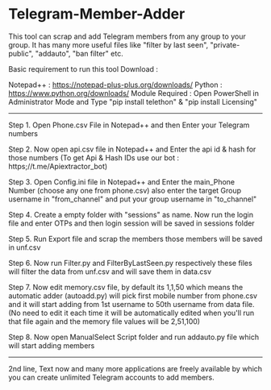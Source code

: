# Telegram-Member-Adder
This tool can scrap and add Telegram members from any group to your group. It has many more useful files like "filter by last seen", "private-public", "addauto", "ban filter" etc.


Basic requirement to run this tool Download :

Notepad++ : https://notepad-plus-plus.org/downloads/
Python : https://www.python.org/downloads/
Module Required : Open PowerShell in Administrator Mode and Type "pip install telethon" & "pip install Licensing" 

------------------------------------------------------------------------------------

Step 1. Open Phone.csv File in Notepad++ and then Enter your Telegram numbers

Step 2. Now open api.csv file in Notepad++ and Enter the api id & hash for those numbers (To get Api & Hash IDs use our bot : https;//t.me/Apiextractor_bot)

Step 3. Open Config.ini file in Notepad++ and Enter the main_Phone Number (choose any one from phone.csv)
        also enter the target Group username in 
        "from_channel" and put your group username in "to_channel"

Step 4. Create a empty folder with "sessions" as name. Now run the login file and enter OTPs and then login session will be saved in sessions folder

Step 5. Run Export file and scrap the members those members will be saved in unf.csv

Step 6. Now run Filter.py and FilterByLastSeen.py respectively these files will filter the data from unf.csv and will save them in data.csv

Step 7. Now edit memory.csv file, by default its 1,1,50 which means the automatic adder (autoadd.py) will pick first mobile number from phone.csv and it will start adding from 1st username to 50th username from data file. (No need to edit it each time it will be automatically edited when you'll run that file again and the memory file values will be 2,51,100)

Step 8. Now open ManualSelect Script folder and run addauto.py file which will start adding members

--------------------------------------------------------------------------------------

2nd line, Text now and many more applications are freely available by which you can create unlimited Telegram accounts to add members.
